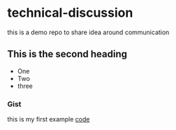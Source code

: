 # technical-discussion
this is a demo repo to share idea around communication


## This is the second heading

* One
* Two
* three

### Gist 
this is my first example [code](https://gist.github.com/orelain2004/616e3284706989596f4c9380a1d82e14)
